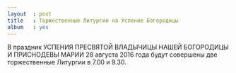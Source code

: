 ```yaml
---
layout  : post
title   : Торжественные Литургии на Успение Богородицы
album   : yes
---
```

В праздник УСПЕНИЯ ПРЕСВЯТОЙ ВЛАДЫЧИЦЫ НАШЕЙ БОГОРОДИЦЫ И ПРИСНОДЕВЫ МАРИИ 28 августа 2016 года будут совершены две торжественные Литургии в 7.00 и 9.30.

